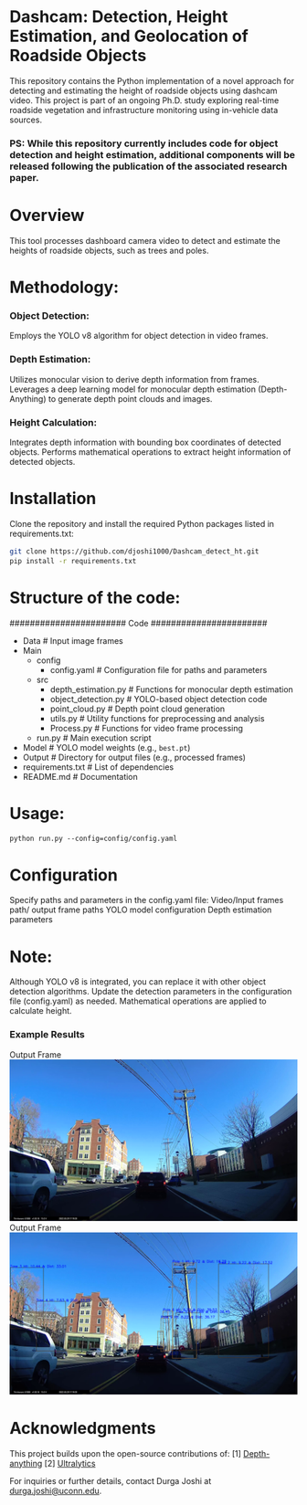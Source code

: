 
# Dashcam: Detection, Height Estimation, and Geolocation of Roadside Objects
This repository contains the Python implementation of a novel approach for detecting and estimating the height of roadside objects using dashcam video. This project is part of an ongoing Ph.D. study exploring real-time roadside vegetation and infrastructure monitoring using in-vehicle data sources. 
### PS: While this repository currently includes code for object detection and height estimation, additional components will be released following the publication of the associated research paper.

# Overview
This tool processes dashboard camera video to detect and estimate the heights of roadside objects, such as trees and poles.

# Methodology:

### Object Detection:
Employs the YOLO v8 algorithm for object detection in video frames.

### Depth Estimation:
Utilizes monocular vision to derive depth information from frames.
Leverages a deep learning model for monocular depth estimation (Depth-Anything) to generate depth point clouds and images.

### Height Calculation:
Integrates depth information with bounding box coordinates of detected objects.
Performs mathematical operations to extract height information of detected objects.

# Installation
Clone the repository and install the required Python packages listed in requirements.txt:

```bash
git clone https://github.com/djoshi1000/Dashcam_detect_ht.git
pip install -r requirements.txt
```

# Structure of the code:
####################### Code #######################    
- Data                                 # Input image frames  
- Main  
  - config  
    - config.yaml                  # Configuration file for paths and parameters  
  - src  
    - depth_estimation.py          # Functions for monocular depth estimation  
    - object_detection.py          # YOLO-based object detection code  
    - point_cloud.py               # Depth point cloud generation  
    - utils.py                     # Utility functions for preprocessing and analysis  
    - Process.py                   # Functions for video frame processing  
  - run.py                           # Main execution script  
- Model                               # YOLO model weights (e.g., `best.pt`)  
- Output                              # Directory for output files (e.g., processed frames)  
- requirements.txt                     # List of dependencies  
- README.md                            # Documentation

# Usage:
```
python run.py --config=config/config.yaml
```

# Configuration
Specify paths and parameters in the config.yaml file:
Video/Input frames path/ output frame paths
YOLO model configuration
Depth estimation parameters

# Note:
Although YOLO v8 is integrated, you can replace it with other object detection algorithms. Update the detection parameters in the configuration file (config.yaml) as needed.
Mathematical operations are applied to calculate height.

### Example Results
Output Frame![input frame](https://github.com/djoshi1000/Dashcam_detect_ht/blob/main/Data/frame_1.png) Output Frame ![outputframe](https://github.com/djoshi1000/Dashcam_detect_ht/blob/main/output/2024-12-05_18-51-08/frame_1_0.png)
	
# Acknowledgments
This project builds upon the open-source contributions of:
[1] [Depth-anything](https://github.com/LiheYoung/Depth-Anything)
[2] [Ultralytics](https://github.com/ultralytics/ultralytics.git) 

For inquiries or further details, contact Durga Joshi at durga.joshi@uconn.edu.
